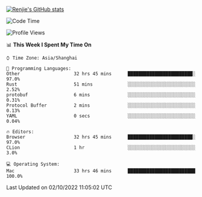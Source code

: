 [![Renjie's GitHub stats](https://github-readme-stats.vercel.app/api?username=liurenjie1024&show_icons=true&theme=chartreuse-dark)](https://github.com/anuraghazra/github-readme-stats)

<!--START_SECTION:waka-->
![Code Time](http://img.shields.io/badge/Code%20Time-222%20hrs%206%20mins-blue)

![Profile Views](http://img.shields.io/badge/Profile%20Views-17-blue)

📊 **This Week I Spent My Time On** 

```text
⌚︎ Time Zone: Asia/Shanghai

💬 Programming Languages: 
Other                    32 hrs 45 mins      ████████████████████████░   97.0% 
Rust                     51 mins             ░░░░░░░░░░░░░░░░░░░░░░░░░   2.52% 
protobuf                 6 mins              ░░░░░░░░░░░░░░░░░░░░░░░░░   0.31% 
Protocol Buffer          2 mins              ░░░░░░░░░░░░░░░░░░░░░░░░░   0.13% 
YAML                     0 secs              ░░░░░░░░░░░░░░░░░░░░░░░░░   0.04%

🔥 Editors: 
Browser                  32 hrs 45 mins      ████████████████████████░   97.0% 
CLion                    1 hr                ░░░░░░░░░░░░░░░░░░░░░░░░░   3.0%

💻 Operating System: 
Mac                      33 hrs 46 mins      █████████████████████████   100.0%

```


 Last Updated on 02/10/2022 11:05:02 UTC
<!--END_SECTION:waka-->

